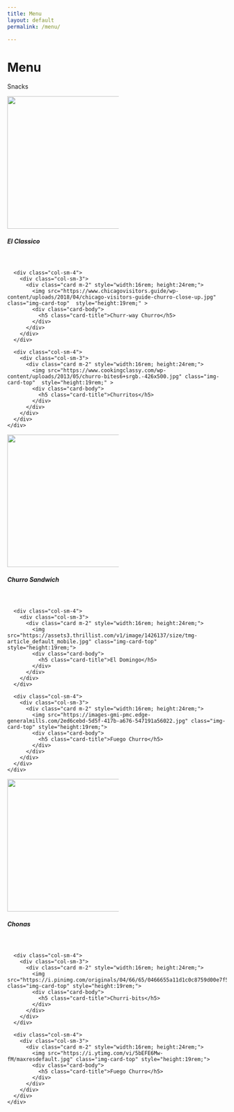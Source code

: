 ```yaml
---
title: Menu
layout: default
permalink: /menu/

---
```


# Menu
<p class="text-center">Snacks</p>
<div class="container-fluid content-row">
    <div class="row">
      <div class="col-sm-4">
        <div class="col-sm-3">
          <div class="card m-2" style="width:16rem; height:24rem;">
            <img src="https://roaminghunger.com/img/trucks/original/23659/5c8c0b71-1174-4361-92f8-5a1e46204482.jpg" class="img-card-top"  style="height:19rem;" >
            <div class="card-body">
              <h5 class="card-title">El Classico</h5>
            </div>
          </div>
        </div>
      </div>

      <div class="col-sm-4">
        <div class="col-sm-3">
          <div class="card m-2" style="width:16rem; height:24rem;">
            <img src="https://www.chicagovisitors.guide/wp-content/uploads/2018/04/chicago-visitors-guide-churro-close-up.jpg" class="img-card-top"  style="height:19rem;" >
            <div class="card-body">
              <h5 class="card-title">Churr-way Churro</h5>
            </div>
          </div>
        </div>
      </div>

      <div class="col-sm-4">
        <div class="col-sm-3">
          <div class="card m-2" style="width:16rem; height:24rem;">
            <img src="https://www.cookingclassy.com/wp-content/uploads/2013/05/churro-bites6+srgb.-426x500.jpg" class="img-card-top"  style="height:19rem;" >
            <div class="card-body">
              <h5 class="card-title">Churritos</h5>
            </div>
          </div>
        </div>
      </div>
    </div>
</div>


<div class="container-fluid content-row">
    <div class="row">
      <div class="col-sm-4">
        <div class="col-sm-3">
          <div class="card m-2" style="width:16rem; height:24rem;">
            <img src="https://media1.popsugar-assets.com/files/thumbor/nLfhxa4OyPyTGfVzDNqcJYDJxj4/fit-in/550x550/filters:format_auto-!!-:strip_icc-!!-/2014/08/06/849/n/1922195/d9089d1be38be8bf_Churro_Ice_Cream_Sandwich_WIDE/i/Churro-Ice-Cream-Sandwich-Recipe.jpg" class="img-card-top" style="height:19rem;">
            <div class="card-body">
              <h5 class="card-title">Churro Sandwich</h5>
            </div>
          </div>
        </div>
      </div>

      <div class="col-sm-4">
        <div class="col-sm-3">
          <div class="card m-2" style="width:16rem; height:24rem;">
            <img src="https://assets3.thrillist.com/v1/image/1426137/size/tmg-article_default_mobile.jpg" class="img-card-top" style="height:19rem;">
            <div class="card-body">
              <h5 class="card-title">El Domingo</h5>
            </div>
          </div>
        </div>
      </div>

      <div class="col-sm-4">
        <div class="col-sm-3">
          <div class="card m-2" style="width:16rem; height:24rem;">
            <img src="https://images-gmi-pmc.edge-generalmills.com/2ed6cebd-5d5f-417b-a676-547191a56022.jpg" class="img-card-top" style="height:19rem;">
            <div class="card-body">
              <h5 class="card-title">Fuego Churro</h5>
            </div>
          </div>
        </div>
      </div>
    </div>
</div>


<div class="container-fluid content-row">
    <div class="row">
      <div class="col-sm-4">
        <div class="col-sm-3">
          <div class="card m-2" style="width:16rem; height:24rem;">
            <img src="https://www.dessarts.com/wp-content/uploads/2019/04/Baked-Churros_600px-480x480.jpg" class="img-card-top" style="height:19rem;">
            <div class="card-body">
              <h5 class="card-title">Chonas</h5>
            </div>
          </div>
        </div>
      </div>

      <div class="col-sm-4">
        <div class="col-sm-3">
          <div class="card m-2" style="width:16rem; height:24rem;">
            <img src="https://i.pinimg.com/originals/04/66/65/0466655a11d1c0c8759d00e7f519aa40.jpg" class="img-card-top" style="height:19rem;">
            <div class="card-body">
              <h5 class="card-title">Churri-bits</h5>
            </div>
          </div>
        </div>
      </div>

      <div class="col-sm-4">
        <div class="col-sm-3">
          <div class="card m-2" style="width:16rem; height:24rem;">
            <img src="https://i.ytimg.com/vi/5bEFE6Mw-fM/maxresdefault.jpg" class="img-card-top" style="height:19rem;">
            <div class="card-body">
              <h5 class="card-title">Fuego Churro</h5>
            </div>
          </div>
        </div>
      </div>
    </div>
</div>
